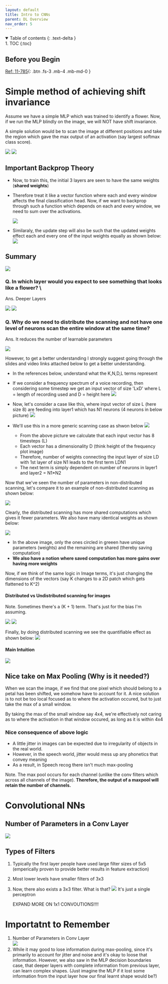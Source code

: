 ```yaml
---
layout: default
title: Intro to CNNs
parent: DL Overview
nav_order: 5
---
```


<details open markdown="block">
  <summary>
    Table of contents
  {: .text-delta }
  </summary>
1. TOC
{:toc}
</details>

## Before you Begin

[Ref: 11-785](https://www.youtube.com/watch?v=VINm_uHUgF0&list=PLp-0K3kfddPzCnS4CqKphh-zT3aDwybDe&index=16&ab_channel=CarnegieMellonUniversityDeepLearning){: .btn .fs-3 .mb-4 .mb-md-0 }

# Simple method of achieving shift invariance

Assume we have a simple MLP which was trained to identify a flower. Now, if we run the MLP
blindly on the image, we will NOT have shift invariance.

A simple solution would be to scan the image at different positions and take the region which
gave the max output of an activation (say largest softmax class score).

![](/images/IDL4/scanMLP0.png)
![](/images/IDL4/scanMLP1.png)


## Important Backprop Theory
- Now, to train this, the initial 3 layers are seen to have the same weights (**shared weights**)
- Therefore treat it like a vector function where each and every window affects the final
  classification head. Now, if we want to backprop through such a function which depends
  on each and every window, we need to sum over the activations.

  ![](/images/IDL4/scanMLP2.png)
- Similaraly, the update step will also be such that the updated weights effect each and
  every one of the input weights equally as shown below:
  ![](/images/IDL4/scanMLP3.png)

## Summary

![](/images/IDL4/scanMLP5.png)

### Q. In which layer would you expect to see something that looks like a flower? \
Ans. Deeper Layers

![](/images/IDL4/scanMLP6.png)
![](/images/IDL4/scanMLP7.png)

### Q. Why do we need to distribute the scanning and not have one level of neurons scan the entire window at the same time?
Ans. It reduces the number of learnable parameters

![](/images/IDL4/mlpSCAN1.png)

However, to get a better understanding I strongly suggest going through the slides and video
links attached below to get a better understanding.

- In the references below, understand what the K,N,D,L terms represent
- If we consider a frequency spectrum of a voice recording, then considering some timestep
  we get an input vector of size 'LxD' where L = length of recording used and D = height here
  ![](/images/IDL4/timestep.png)

- Now, let's consider a case like this, where input vector of size L (here size 8) are 
  feeding into layer1 which has N1 neurons (4 neurons in below picture)
  ![](/images/IDL4/input_vector.png)
- We'll use this in a more generic scanning case as shwon below
  ![](/images/IDL4/scanning1.png)
  - From the above picture we calculate that each input vector has 8 timesteps (L)
  - Each vector has a dimensionality D (think height of the frequency plot image)
  - Therefore, number of weights connecting the input layer of size LD with 1st layer
    of size N1 leads to the first term LDN1
  - The next term is simply dependent on number of neurons in layer1 and layer2 = N1*N2

Now that we've seen the number of parameters in non-distributed scanning, let's compare
it to an example of non-distributed scanning as shown below:

![](/images/IDL4/scanning2.png)

Clearly, the distributed scanning has more shared computations which gives it fewer parameters. We also have many identical weights as shown below:

![](/images/IDL4/scanning3.png)
- In the above image, only the ones circled in greeen have unique parameters (weights)
  and the remaining are shared (thereby saving computation)
- **We also have a notion where saved computation has more gains over having more weights**

Now, if we think of the same logic in Image terms, it's just changing the dimensions
of the vectors (say K changes to a 2D patch which gets flattened to K^2)

#### Distributed vs Undistributed scanning for images

Note. Sometimes there's a (K + 1) term. That's just for the bias I'm assuming.

![](/images/IDL4/scanning4.png)
![](/images/IDL4/scanning5.png)

Finally, by doing distributed scanning we see the quantifiable effect as shown below:
![](/images/IDL4/scanning6.png)

#### Main Intuition

![](/images/IDL4/scanMLP7.png)

## Nice take on Max Pooling (Why is it needed?)

When we scan the image, if we find that one pixel which should belong to a petal has been
shifted, we somehow have to account for it. A nice solution is to not be too local focused
as to where the activation occured, but to just take the max of a small window.

By taking the max of the small window say 4x4, we're effectively not caring as to where the activation in that window occured, as long as it is within 4x4

### Nice consequence of above logic

- A little jitter in images can be expected due to irregularity of objects in the real world.
- However, in the speech world, jitter would mess up any phonetics that convey meaning
- As a result, in Speech recog there isn't much max-pooling

Note. The max pool occurs for each channel (unlike the conv filters which across all channels of the image). **Therefore, the output of a maxpool will retain the number of
channels.**

# Convolutional NNs

## Number of Parameters in a Conv Layer

![](/images/IDL4/conv_filters.png)

## Types of Filters

1. Typically the first layer people have used large filter sizes of 5x5
   (emperically proven to provide better results in feature extraction)
2. Most lower levels have smaller filters of 3x3
3. Now, there also exists a 3x3 filter. What is that?
   ![](/images/IDL4/conv_filter2.png)
   It's just a single perceptron

   EXPAND MORE ON 1x1 CONVOUTIONS!!!!

# Importatnt to Remember

1. Number of Parameters in Conv Layer \
   ![](/images/IDL4/conv_filter3.png)
2. While it may good to lose information during max-pooling, since it's primarily
   to account for jitter and noise and it's okay to loose that information.
   However, we also saw in the MLP decision boundaries case, that deeper layers
   with complete information from previous layer, can learn complex shapes.
   (Just imagine the MLP if it lost some information from the input layer
   how our final learnt shape would be?)
